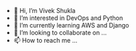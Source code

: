 - 👋 Hi, I’m Vivek Shukla
- 👀 I’m interested in DevOps and Python
- 🌱 I’m currently learning AWS and Django
- 💞️ I’m looking to collaborate on ...
- 📫 How to reach me ...

<!---
vivek-s1993/vivek-s1993 is a ✨ special ✨ repository because its `README.md` (this file) appears on your GitHub profile.
You can click the Preview link to take a look at your changes.
--->
